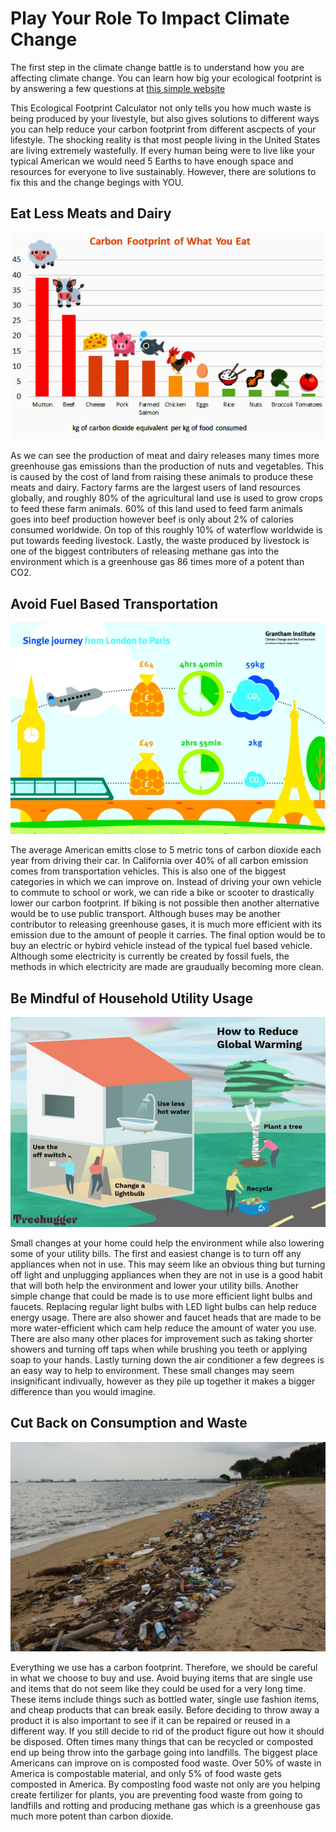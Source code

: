 # Play Your Role To Impact Climate Change

The first step in the climate change battle is to understand how you are affecting climate change. You can learn how big your ecological footprint is by answering a few questions at [this simple website](https://www.footprintcalculator.org/home/en)

This Ecological Footprint Calculator not only tells you how much waste is being produced by your livestyle, but also gives solutions to different ways you can help reduce your carbon footprint from different ascpects of your lifestyle. The shocking reality is that most people living in the United States are living extremely wastefully. If every human being were to live like your typical American we would need 5 Earths to have enough space and resources for everyone to live sustainably. However, there are solutions to fix this and the change begings with YOU. 

## Eat Less Meats and Dairy
![Food Carbon FootPrint](FoodCarbonFootprint.PNG)

As we can see the production of meat and dairy releases many times more greenhouse gas emissions than the production of nuts and vegetables. This is caused by the cost of land from raising these animals to produce these meats and dairy. Factory farms are the largest users of land resources globally, and roughly 80% of the agricultural land use is used to grow crops to feed these farm animals. 60% of this land used to feed farm animals goes into beef production however beef is only about 2% of calories consumed worldwide. On top of this roughly 10% of waterflow worldwide is put towards feeding livestock. Lastly, the waste produced by livestock is one of the biggest contributers of releasing methane gas into the environment which is a greenhouse gas 86 times more of a potent than CO2.

## Avoid Fuel Based Transportation

![Transportation Carbon Emissions](TransportationCarbonEmission.PNG)

The average American emitts close to 5 metric tons of carbon dioxide each year from driving their car. In California over 40% of all carbon emission comes from transportation vehicles. This is also one of the biggest categories in which we can improve on. Instead of driving your own vehicle to commute to school or work, we can ride a bike or scooter to drastically lower our carbon footprint. If biking is not possible then another alternative would be to use public transport. Although buses may be another contributor to releasing greenhouse gases, it is much more efficient with its emission due to the amount of people it carries. The final option would be to buy an electric or hybird vehicle instead of the typical fuel based vehicle. Although some electricity is currently be created by fossil fuels, the methods in which electricity are made are graudually becoming more clean.

## Be Mindful of Household Utility Usage

![Less Utilities](LessUtilities.PNG)

Small changes at your home could help the environment while also lowering some of your utility bills. The first and easiest change is to turn off any appliances when not in use. This may seem like an obvious thing but turning off light and unplugging appliances when they are not in use is a good habit that will both help the environment and lower your utility bills. Another simple change that could be made is to use more efficient light bulbs and faucets. Replacing regular light bulbs with LED light bulbs can help reduce energy usage. There are also shower and faucet heads that are made to be more water-efficient which cam help reduce the amount of water you use. There are also many other places for improvement such as taking shorter showers and turning off taps when while brushing you teeth or applying soap to your hands. Lastly turning down the air conditioner a few degrees is an easy way to help to environment. These small changes may seem insignificant indivually, however as they pile up together it makes a bigger difference than you would imagine.

## Cut Back on Consumption and Waste

![waste](Waste.PNG)

Everything we use has a carbon footprint. Therefore, we should be careful in what we choose to buy and use. Avoid buying items that are single use and items that do not seem like they could be used for a very long time. These items include things such as bottled water, single use fashion items, and cheap products that can break easily. Before deciding to throw away a product it is also important to see if it can be repaired or reused in a different way. If you still decide to rid of the product figure out how it should be disposed. Often times many things that can be recycled or composted end up being throw into the garbage going into landfills. The biggest place Americans can improve on is composted food waste. Over 50% of waste in America is compostable material, and only 5% of food waste gets composted in America. By composting food waste not only are you helping create fertilizer for plants, you are preventing food waste from going to landfills and rotting and producing methane gas which is a greenhouse gas much more potent than carbon dioxide.
